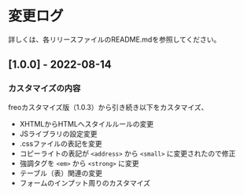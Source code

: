 # 変更ログ

詳しくは、各リリースファイルのREADME.mdを参照してください。

## [1.0.0] - 2022-08-14

### カスタマイズの内容
freoカスタマイズ版（1.0.3）から引き続き以下をカスタマイズ、

- XHTMLからHTMLへスタイルルールの変更
- JSライブラリの設定変更
- .cssファイルの表記を変更
- コピーライトの表記が `<address>` から `<small>` に変更されたので修正
- 強調タグを `<em>` から `<strong>` に変更
- テーブル（表）関連の変更
- フォームのインプット周りのカスタマイズ
